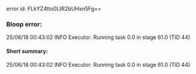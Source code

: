 error id: FLkYZ4tto0LtR2bUHxn5Fg==
### Bloop error:

25/06/18 00:43:02 INFO Executor: Running task 0.0 in stage 61.0 (TID 44)
#### Short summary: 

25/06/18 00:43:02 INFO Executor: Running task 0.0 in stage 61.0 (TID 44)